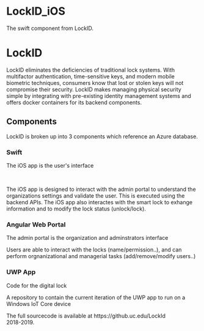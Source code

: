 # LockID_iOS
The swift component from LockID. 

<h1> LockID </h1>
<p> LockID eliminates the deficiencies of traditional lock systems. With multifactor authentication, time-sensitive keys, and modern mobile biometric techniques, consumers know that lost or stolen keys will not compromise their security.  LockID makes managing physical security simple by integrating with pre-existing identity management systems and offers docker containers for its backend components. </p>

<h2> Components </h2>
LockID is broken up into 3 components which reference an Azure database.

<h3> Swift </h3>
<p> The iOS app is the user's interface </p> <br>
<p> The iOS app is designed to interact with the admin portal to understand the organizations settings and validate the user. This is executed using the backend APIs. The iOS app also interactes with the smart lock to exhange information and to modify the lock status (unlock/lock). </p>
 
<h3> Angular Web Portal </h3>
<p> The admin portal is the organization and adminstrators interface </p>
<p> Users are able to interact with the locks (name/permission..), and can perform orgnanizational and managerial tasks (add/remove/modify users..) </p>
<h3> UWP App </h3>
<p> Code for the digital lock </p>
<p> A repository to contain the current iteration of the UWP app to run on a Windows IoT Core device </p>






<footer> The full sourcecode is available at https://github.uc.edu/LockId <br> 2018-2019.</footer>
